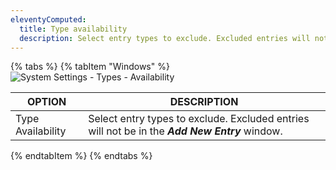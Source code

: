 ```yaml
---
eleventyComputed:
  title: Type availability
  description: Select entry types to exclude. Excluded entries will not be in the Add New Entry window. 
---
```

{% tabs %}
{% tabItem "Windows" %}
![System Settings - Types - Availability](https://webdevolutions.blob.core.windows.net/docs/en/rdm/windows/RDMWin6235.png) 

| OPTION            | DESCRIPTION                                                                    |
|-------------------|--------------------------------------------------------------------------------|
| Type Availability | Select entry types to exclude. Excluded entries will not be in the ***Add New Entry*** window. |
{% endtabItem %}
{% endtabs %}